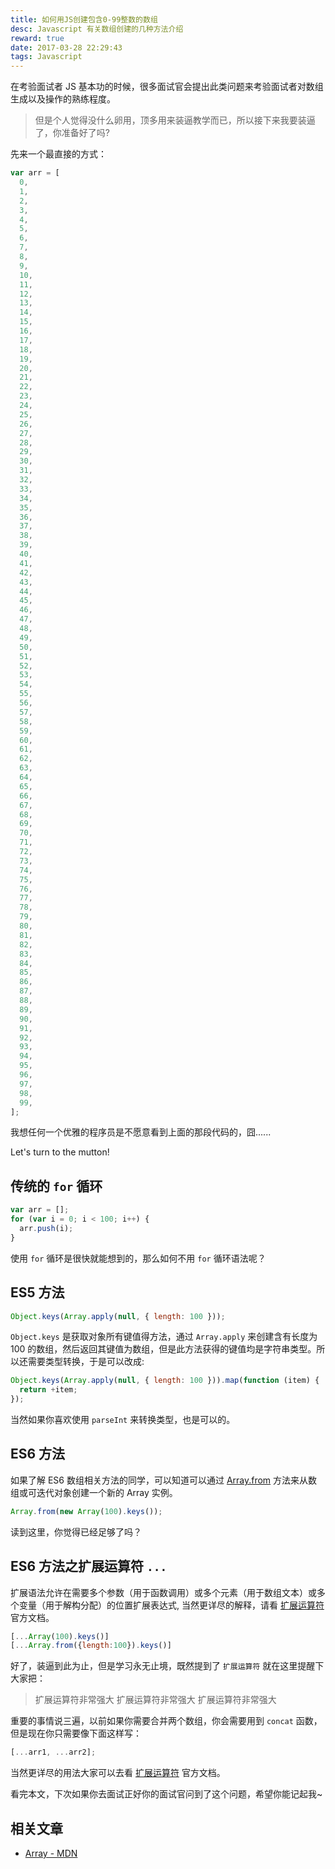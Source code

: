 ```yaml
---
title: 如何用JS创建包含0-99整数的数组
desc: Javascript 有关数组创建的几种方法介绍
reward: true
date: 2017-03-28 22:29:43
tags: Javascript
---
```


在考验面试者 JS 基本功的时候，很多面试官会提出此类问题来考验面试者对数组生成以及操作的熟练程度。

> 但是个人觉得没什么卵用，顶多用来装逼教学而已，所以接下来我要装逼了，你准备好了吗?

先来一个最直接的方式：

```javascript
var arr = [
  0,
  1,
  2,
  3,
  4,
  5,
  6,
  7,
  8,
  9,
  10,
  11,
  12,
  13,
  14,
  15,
  16,
  17,
  18,
  19,
  20,
  21,
  22,
  23,
  24,
  25,
  26,
  27,
  28,
  29,
  30,
  31,
  32,
  33,
  34,
  35,
  36,
  37,
  38,
  39,
  40,
  41,
  42,
  43,
  44,
  45,
  46,
  47,
  48,
  49,
  50,
  51,
  52,
  53,
  54,
  55,
  56,
  57,
  58,
  59,
  60,
  61,
  62,
  63,
  64,
  65,
  66,
  67,
  68,
  69,
  70,
  71,
  72,
  73,
  74,
  75,
  76,
  77,
  78,
  79,
  80,
  81,
  82,
  83,
  84,
  85,
  86,
  87,
  88,
  89,
  90,
  91,
  92,
  93,
  94,
  95,
  96,
  97,
  98,
  99,
];
```

我想任何一个优雅的程序员是不愿意看到上面的那段代码的，囧......

Let's turn to the mutton!

<!--more-->

## 传统的 `for` 循环

```javascript
var arr = [];
for (var i = 0; i < 100; i++) {
  arr.push(i);
}
```

使用 `for` 循环是很快就能想到的，那么如何不用 `for` 循环语法呢？

## ES5 方法

```javascript
Object.keys(Array.apply(null, { length: 100 }));
```

`Object.keys` 是获取对象所有键值得方法，通过 `Array.apply` 来创建含有长度为 100 的数组，然后返回其键值为数组，但是此方法获得的键值均是字符串类型。所以还需要类型转换，于是可以改成:

```javascript
Object.keys(Array.apply(null, { length: 100 })).map(function (item) {
  return +item;
});
```

当然如果你喜欢使用 `parseInt` 来转换类型，也是可以的。

## ES6 方法

如果了解 ES6 数组相关方法的同学，可以知道可以通过 [Array.from](https://developer.mozilla.org/en-US/docs/Web/JavaScript/Reference/Global_Objects/Array/from) 方法来从数组或可迭代对象创建一个新的 Array 实例。

```javascript
Array.from(new Array(100).keys());
```

读到这里，你觉得已经足够了吗？

## ES6 方法之扩展运算符 `...`

扩展语法允许在需要多个参数（用于函数调用）或多个元素（用于数组文本）或多个变量（用于解构分配）的位置扩展表达式, 当然更详尽的解释，请看 [扩展运算符](https://developer.mozilla.org/en-US/docs/Web/JavaScript/Reference/Operators/Spread_operator) 官方文档。

```javascript
[...Array(100).keys()]
[...Array.from({length:100}).keys()]
```

好了，装逼到此为止，但是学习永无止境，既然提到了 `扩展运算符` 就在这里提醒下大家把：

> 扩展运算符非常强大
> 扩展运算符非常强大
> 扩展运算符非常强大

重要的事情说三遍，以前如果你需要合并两个数组，你会需要用到 `concat` 函数，但是现在你只需要像下面这样写：

```javascript
[...arr1, ...arr2];
```

当然更详尽的用法大家可以去看 [扩展运算符](https://developer.mozilla.org/en-US/docs/Web/JavaScript/Reference/Operators/Spread_operator) 官方文档。

看完本文，下次如果你去面试正好你的面试官问到了这个问题，希望你能记起我~

## 相关文章

- [Array - MDN](https://developer.mozilla.org/zh-CN/docs/Web/JavaScript/Reference/Global_Objects/Array)

